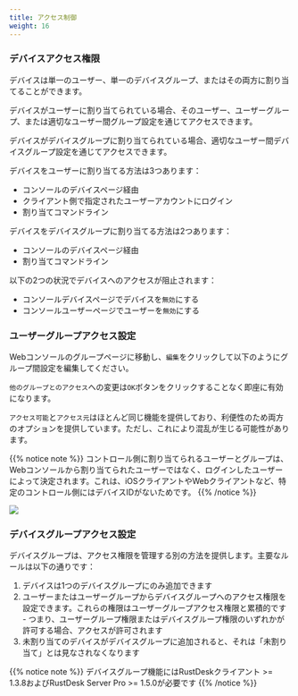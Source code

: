 ```yaml
---
title: アクセス制御
weight: 16
---
```


### デバイスアクセス権限

デバイスは単一のユーザー、単一のデバイスグループ、またはその両方に割り当てることができます。

デバイスがユーザーに割り当てられている場合、そのユーザー、ユーザーグループ、または適切なユーザー間グループ設定を通じてアクセスできます。

デバイスがデバイスグループに割り当てられている場合、適切なユーザー間デバイスグループ設定を通じてアクセスできます。

デバイスをユーザーに割り当てる方法は3つあります：
- コンソールのデバイスページ経由
- クライアント側で指定されたユーザーアカウントにログイン
- 割り当てコマンドライン

デバイスをデバイスグループに割り当てる方法は2つあります：
- コンソールのデバイスページ経由
- 割り当てコマンドライン

以下の2つの状況でデバイスへのアクセスが阻止されます：
- コンソールデバイスページでデバイスを`無効`にする
- コンソールユーザーページでユーザーを`無効`にする

### ユーザーグループアクセス設定

Webコンソールのグループページに移動し、`編集`をクリックして以下のようにグループ間設定を編集してください。

`他のグループとのアクセス`への変更は`OK`ボタンをクリックすることなく即座に有効になります。

`アクセス可能`と`アクセス元`はほとんど同じ機能を提供しており、利便性のため両方のオプションを提供しています。ただし、これにより混乱が生じる可能性があります。

{{% notice note %}}
コントロール側に割り当てられるユーザーとグループは、Webコンソールから割り当てられたユーザーではなく、ログインしたユーザーによって決定されます。これは、iOSクライアントやWebクライアントなど、特定のコントロール側にはデバイスIDがないためです。
{{% /notice %}}

![](/docs/en/self-host/rustdesk-server-pro/permissions/images/crossgrp.png)

### デバイスグループアクセス設定

デバイスグループは、アクセス権限を管理する別の方法を提供します。主要なルールは以下の通りです：

1. デバイスは1つのデバイスグループにのみ追加できます
2. ユーザーまたはユーザーグループからデバイスグループへのアクセス権限を設定できます。これらの権限はユーザーグループアクセス権限と累積的です - つまり、ユーザーグループ権限またはデバイスグループ権限のいずれかが許可する場合、アクセスが許可されます
3. 未割り当てのデバイスがデバイスグループに追加されると、それは「未割り当て」とは見なされなくなります

{{% notice note %}}
デバイスグループ機能にはRustDeskクライアント >= 1.3.8およびRustDesk Server Pro >= 1.5.0が必要です
{{% /notice %}}
